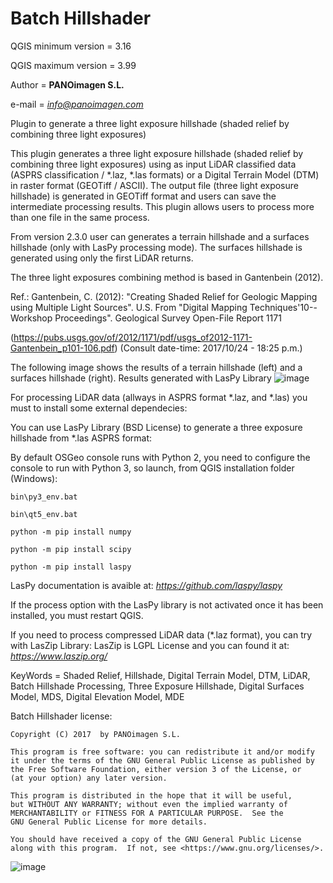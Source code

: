 # Batch Hillshader

QGIS minimum version = 3.16

QGIS maximum version = 3.99

Author = **PANOimagen S.L.**

e-mail = *info@panoimagen.com*

Plugin to generate a three light exposure hillshade (shaded relief by combining three light exposures)

This plugin generates a three light exposure hillshade (shaded relief by combining three light exposures) using as input 
LiDAR classified data (ASPRS classification / *.laz, *.las formats) or a Digital Terrain Model (DTM) in raster format 
(GEOTiff / ASCII). The output file (three light exposure hillshade) is generated in GEOTiff format and users can save the 
intermediate processing results. This plugin allows users to process more than one file in the same process.

From version 2.3.0 user can generates a terrain hillshade and a surfaces hillshade (only with LasPy processing mode). The surfaces hillshade is generated using only the first LiDAR returns.

The three light exposures combining method is based in Gantenbein (2012).

  Ref.: Gantenbein, C. (2012): "Creating Shaded Relief for Geologic Mapping using Multiple Light Sources". U.S. From 
  "Digital Mapping Techniques'10--Workshop Proceedings". Geological Survey Open-File Report 1171
  
  (https://pubs.usgs.gov/of/2012/1171/pdf/usgs_of2012-1171-Gantenbein_p101-106.pdf) (Consult date-time: 2017/10/24 - 18:25 p.m.)
  
The following image shows the results of a terrain hillshade (left) and a surfaces hillshade (right). Results generated with LasPy Library
![image](https://github.com/PANOimagen/batch_hillshader/blob/master/icons/terrain&surfaces.png?raw=true)

For processing LiDAR data (allways in ASPRS format *.laz, and *.las) you must to install some external dependecies:

You can use LasPy Library (BSD License) to generate a three exposure hillshade from *.las ASPRS format:

   By default OSGeo console runs with Python 2, you need to configure the console to run with Python 3, so launch, from QGIS installation folder (Windows):

    bin\py3_env.bat

    bin\qt5_env.bat

    python -m pip install numpy

    python -m pip install scipy

    python -m pip install laspy
    
  LasPy documentation is avaible at: *https://github.com/laspy/laspy*
  
If the process option with the LasPy library is not activated once it has been installed, you must restart QGIS.

If you need to process compressed LiDAR data (*.laz format), you can try with LasZip Library:
LasZip is LGPL License and you can found it at: *https://www.laszip.org/*

KeyWords = Shaded Relief, Hillshade, Digital Terrain Model, DTM, LiDAR, Batch Hillshade Processing, Three Exposure Hillshade, Digital Surfaces Model, MDS, Digital Elevation Model, MDE

Batch Hillshader license:

    Copyright (C) 2017  by PANOimagen S.L.

    This program is free software: you can redistribute it and/or modify
    it under the terms of the GNU General Public License as published by
    the Free Software Foundation, either version 3 of the License, or
    (at your option) any later version.

    This program is distributed in the hope that it will be useful,
    but WITHOUT ANY WARRANTY; without even the implied warranty of
    MERCHANTABILITY or FITNESS FOR A PARTICULAR PURPOSE.  See the
    GNU General Public License for more details.

    You should have received a copy of the GNU General Public License
    along with this program.  If not, see <https://www.gnu.org/licenses/>.

![image](https://github.com/PANOimagen/batch_hillshader/blob/master/icons/PANOiFullHD.png?raw=true)
